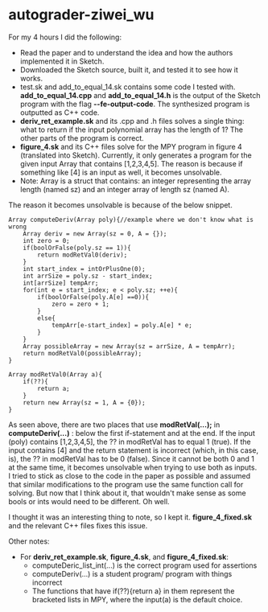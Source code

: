 # autograder-ziwei_wu

For my 4 hours I did the following:
- Read the paper and to understand the idea and how the authors implemented it in Sketch.
- Downloaded the Sketch source, built it, and tested it to see how it works.
- test.sk and add_to_equal_14.sk contains some code I tested with. **add_to_equal_14.cpp** and **add_to_equal_14.h** is the output of the Sketch program with the flag **--fe-output-code**. The synthesized program is outputted as C++ code.
- **deriv_ret_example.sk** and its .cpp and .h files solves a single thing: what to return if the input polynomial array has the length of 1? The other parts of the program is correct.
- **figure_4.sk** and its C++ files solve for the MPY program in figure 4 (translated into Sketch). Currently, it only generates a program for the given input Array that contains [1,2,3,4,5]. The reason is because if something like [4] is an input as well, it becomes unsolvable. 
- Note: Array is a struct that contains: an integer representing the array length (named sz) and an integer array of length sz (named A).

The reason it becomes unsolvable is because of the below snippet.

```
Array computeDeriv(Array poly){//example where we don't know what is wrong  
    Array deriv = new Array(sz = 0, A = {});  
    int zero = 0;  
    if(boolOrFalse(poly.sz == 1)){  
        return modRetVal0(deriv);
    }  
    int start_index = intOrPlusOne(0);  
    int arrSize = poly.sz - start_index;  
    int[arrSize] tempArr;  
    for(int e = start_index; e < poly.sz; ++e){  
        if(boolOrFalse(poly.A[e] ==0)){  
            zero = zero + 1;  
        }  
        else{  
            tempArr[e-start_index] = poly.A[e] * e;  
        }  
    }  
    Array possibleArray = new Array(sz = arrSize, A = tempArr);  
    return modRetVal0(possibleArray);  
}  
  
Array modRetVal0(Array a){  
    if(??){  
        return a;  
    }  
    return new Array(sz = 1, A = {0});  
}  
```

As seen above, there are two places that use **modRetVal(...);** in **computeDeriv(...)** : below the first if-statement and at the end.
If the input (poly) contains [1,2,3,4,5], the ?? in modRetVal has to equal 1 (true). If the input contains [4] and the return statement is incorrect (which, in this case, is), the ?? in modRetVal has to be 0 (false). Since it cannot be both 0 and 1 at the same time, it becomes unsolvable when trying to use both as inputs.  
I tried to stick as close to the code in the paper as possible and assumed that similar modifications to the program use the same function call for solving. But now that I think about it, that wouldn't make sense as some bools or ints would need to be different. Oh well.

I thought it was an interesting thing to note, so I kept it. **figure_4_fixed.sk** and the relevant C++ files fixes this issue.


Other notes:
- For **deriv_ret_example.sk**, **figure_4.sk**, and **figure_4_fixed.sk**:
  - computeDeric_list_int(...) is the correct program used for assertions
  - computeDeriv(...) is a student program/ program with things incorrect
  - The functions that have if(??){return a} in them represent the bracketed lists in MPY, where the input(a) is the default choice.
